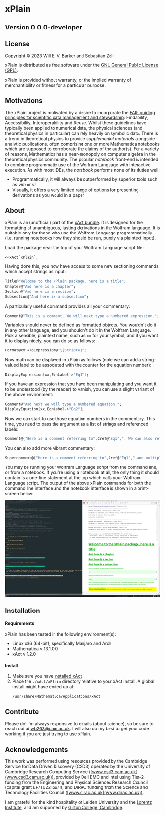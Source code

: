 # xPlain 
## Version 0.0.0-developer

## License

Copyright © 2023 Will E. V. Barker and Sebastian Zell 

xPlain is distributed as free software under the [GNU General Public License (GPL)](https://www.gnu.org/licenses/gpl-3.0.en.html).

xPlain is provided without warranty, or the implied warranty of merchantibility or fitness for a particular purpose.

## Motivations 

The xPlain project is motivated by a desire to incorporate the [FAIR guiding principles for scientific data management and stewardship](https://www.go-fair.org/fair-principles/): Findability, Accessibility, Interoperability and Reuse. Whilst these guidelines have typically been applied to numerical data, the physical sciences (and theoretical physics in particular) can rely heavily on symbolic data. There is a trend in theoretical physics to provide *supplemental materials* alongside analytic publications, often comprising one or more Mathematica notebooks which are supposed to corroborate the claims of the author(s). For a variety of reasons, Mathematica has a near-monopoly on computer algebra in the theoretical physics community. The popular *notebook* front-end is intended to combine programmatic use of the Wolfram Language with interactive execution. As with most IDEs, the *notebook* performs none of its duties well: 
- Programmatically, it will always be outperformed by superior tools such as *vim* or *vi*
- Visually, it offers a very limited range of options for presenting derivations as you would in a paper

## About

xPlain is an (unofficial) part of the [xAct bundle](http://www.xact.es/). It is designed for the formatting of unambiguous, lasting derivations in the Wolfram language. It is suitable only for those who use the Wolfram Language programmatically (i.e. running notebooks how they should be run, purely via plaintext input).

Load the package near the top of your Wolfram Language script file:
```
<<xAct`xPlain`;
```
Having done this, you now have access to some new sectioning commands which accept strings as input: 
```mathematica
Title@"Welcome to the xPlain package, here is a title";
Chapter@"And here is a chapter";
Section@"And here is a section";
Subsection@"And here is a subsection";
```
A particularly useful command provides all your commentary:
```mathematica
Comment@"This is a comment. We will next type a numbered expression.";
```
Variables should never be defined as formatted objects. You wouldn't do it in any other language, and you shouldn't do it in the Wolfram Language. Pick a sensible, plaintext name, such as `xx` for your symbol, and if you want it to display nicely, you can do so as follows:
```mathematica
Format@xx^=ToExpression@"\[ScriptX]";
```
Now math can be displayed in xPlain as follows (note we can add a string-valued label to be associated with the counter for the equation number):
```mathematica
DisplayExpression[xx,EqnLabel->"Eq1"];
```
If you have an expression that you have been manipulating and you want it to be understood (by the reader) to vanish, you can use a slight variant of the above environment: 
```mathematica
Comment@"And next we will type a numbered equation.";
DisplayEquation[xx,EqnLabel->"Eq2"];
```
Now we can start to use those equation numbers in the commentary. This time, you need to pass the argument as a list of strings and referenced labels:
```mathematica
Comment@{"Here is a comment referring to",Cref@"Eq1",". We can also refer to multiple equations as",Cref@{"Eq1","Eq2"},". You can see that this is a pretty long comment so it will be interesting to see how the line break works in the terminal."};
```
You can also add more vibrant commentary:
```mathematica
Supercomment@{"Here is a comment referring to",Cref@"Eq1"," and multiple equations as",Cref@{"Eq1","Eq2"},"."};
```
You may be running your Wolfram Language script from the command line, or from a notebook. If you're using a notebook at all, the only thing it should contain is a one-line statement at the top which calls your Wolfram Language script. The output of the above xPlain commands for both the command line interface and the notebook interface is shown in a print-screen below:

<img src="xAct/xPlain/Documentation/English/Examples.png" width="1000">

## Installation

#### Requirements 

xPlain has been tested in the following environment(s):
- Linux x86 (64-bit), specifically Manjaro and Arch
- Mathematica v 13.1.0.0
- xAct v 1.2.0

#### Install 

1. Make sure you have [installed xAct](http://www.xact.es/download.html).
2. Place the `./xAct/xPlain` directory relative to your xAct install. A global install might have ended up at: 
	```bash
	/usr/share/Mathematica/Applications/xAct
	```

## Contribute

Please do! I'm always responsive to emails (about science), so be sure to reach out at [wb263@cam.ac.uk](mailto:wb263@cam.ac.uk). I will also do my best to get your code working if you are just trying to use xPlain.

## Acknowledgements

This work was performed using resources provided by the Cambridge Service for Data Driven Discovery (CSD3) operated by the University of Cambridge Research Computing Service ([www.csd3.cam.ac.uk](www.csd3.cam.ac.uk)), provided by Dell EMC and Intel using Tier-2 funding from the Engineering and Physical Sciences Research Council (capital grant EP/T022159/1), and DiRAC funding from the Science and Technology Facilities Council ([www.dirac.ac.uk](www.dirac.ac.uk)).

I am grateful for the kind hospitality of Leiden University and the [Lorentz Institute](https://www.lorentz.leidenuniv.nl/), and am supported by [Girton College, Cambridge](https://www.girton.cam.ac.uk/).
